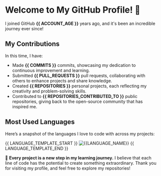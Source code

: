 # Welcome to My GitHub Profile! 🎉

I joined GitHub **{{ ACCOUNT_AGE }}** years ago, and it's been an incredible journey ever since!

## My Contributions
In this time, I have:

- Made **{{ COMMITS }}** commits, showcasing my dedication to continuous improvement and learning.
- Submitted **{{ PULL_REQUESTS }}** pull requests, collaborating with others to enhance projects and share knowledge.
- Created **{{ REPOSITORIES }}** personal projects, each reflecting my creativity and problem-solving skills.
- Contributed to **{{ REPOSITORIES_CONTRIBUTED_TO }}** public repositories, giving back to the open-source community that has inspired me.

## Most Used Languages
Here’s a snapshot of the languages I love to code with across my projects:

{{ LANGUAGE_TEMPLATE_START }}
![{{LANGUAGE_NAME}}](https://img.shields.io/static/v1?style=flat-square&label=%E2%A0%80&color=555&labelColor={{LANGUAGE_COLOR:uri}}&message={{LANGUAGE_NAME:uri}}%EF%B8%B1{{LANGUAGE_PERCENT:uri}}%25)
{{ LANGUAGE_TEMPLATE_END }}

🌱 **Every project is a new step in my learning journey.** I believe that each line of code has the potential to create something extraordinary. Thank you for visiting my profile, and feel free to explore my repositories!


<!-- 
Joined Github **{{ ACCOUNT_AGE }}** years ago.

Since then, I have made {{ COMMITS }} commits, submitted {{ PULL_REQUESTS }} pull requests, created {{ REPOSITORIES }} personal projects, and contributed to {{ REPOSITORIES_CONTRIBUTED_TO }} public repositories.

Most used languages across my projects:

{{ LANGUAGE_TEMPLATE_START }}
![{{LANGUAGE_NAME}}](https://img.shields.io/static/v1?style=flat-square&label=%E2%A0%80&color=555&labelColor={{LANGUAGE_COLOR:uri}}&message={{LANGUAGE_NAME:uri}}%EF%B8%B1{{LANGUAGE_PERCENT:uri}}%25)
{{ LANGUAGE_TEMPLATE_END }}
-->

<!-- 
Since then I pushed **{{ COMMITS }}** commits, opened **{{ ISSUES }}** issues, submitted **{{ PULL_REQUESTS }}** pull requests, received **{{ STARS }}** stars across **{{ REPOSITORIES }}** personal projects and contributed to **{{ REPOSITORIES_CONTRIBUTED_TO }}** public repositories.
-->
